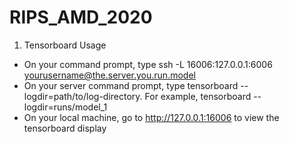 # RIPS_AMD_2020
 
1. Tensorboard Usage 

 - On your command prompt, type ssh -L 16006:127.0.0.1:6006 yourusername@the.server.you.run.model 
 - On your server command prompt, type tensorboard --logdir=path/to/log-directory. For example, tensorboard --logdir=runs/model_1
 - On your local machine, go to http://127.0.0.1:16006 to view the tensorboard display